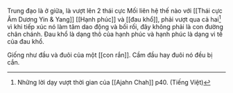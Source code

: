 Trung đạo là ở giữa, là vượt lên 2 thái cực
Mối liên hệ thế nào với [[Thái cực Âm Dương Yin & Yang]]
[[Hạnh phúc]] và [[đau khổ]], phải vượt qua cả hai[^1] vì khi tiếp xúc nó làm tâm dao động và bối rối, đây không phải là con đường chân chánh. Đau khổ là dạng thô của hạnh phúc và hạnh phúc là dạng vi tế của đau khổ. 

Giống như đầu và đuôi của một [[con rắn]]. Cầm đầu hay đuôi nó đều bị cắn.


[^1]:  Những lời dạy vượt thời gian của [[Ajahn Chah]]  p40. (Tiếng Việt)